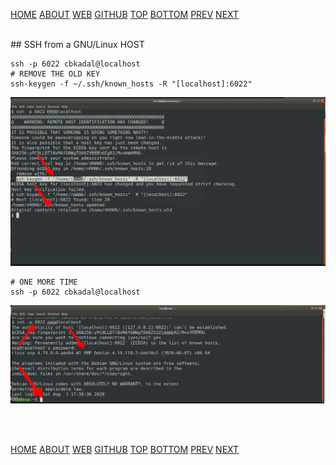 ---
---

[HOME](index.md)
[ABOUT](README.md)
[WEB](https://osp4diss.vlsm.org/)
[GITHUB](/https://github.com/os2xx/osp4diss)
[TOP](#)
[BOTTOM](#endofpage)
[PREV](osp-002-putty.md)
[NEXT](osp-002-winscp.md)

<br>
## SSH from a GNU/Linux HOST

```
ssh -p 6022 cbkadal@localhost
# REMOVE THE OLD KEY
ssh-keygen -f ~/.ssh/known_hosts -R "[localhost]:6022"

```

<img src="pictures/H-OSP-07.jpg"  width="960">

```
# ONE MORE TIME
ssh -p 6022 cbkadal@localhost

```

<img src="pictures/H-OSP-08.jpg"  width="960">

<br id="endofpage"><br>

[HOME](index.md)
[ABOUT](README.md)
[WEB](https://osp4diss.vlsm.org/)
[GITHUB](/https://github.com/os2xx/osp4diss)
[TOP](#)
[BOTTOM](#endofpage)
[PREV](osp-002-putty.md)
[NEXT](osp-002-winscp.md)
<br>

